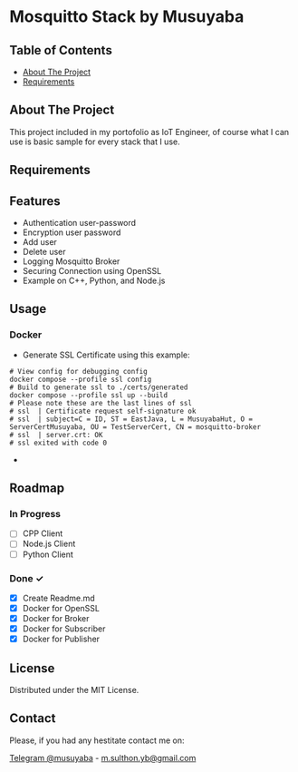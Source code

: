 # Mosquitto Stack by Musuyaba

## Table of Contents
* [About The Project](#about-the-project)
* [Requirements](#requirements)

## About The Project
This project included in my portofolio as IoT Engineer, of course what I can use is basic sample for every stack that I use.

## Requirements

## Features
- Authentication user-password
- Encryption user password
- Add user
- Delete user
- Logging Mosquitto Broker
- Securing Connection using OpenSSL
- Example on C++, Python, and Node.js

## Usage
### Docker
- Generate SSL Certificate using this example:
```shell
# View config for debugging config
docker compose --profile ssl config
# Build to generate ssl to ./certs/generated
docker compose --profile ssl up --build
# Please note these are the last lines of ssl  
# ssl  | Certificate request self-signature ok
# ssl  | subject=C = ID, ST = EastJava, L = MusuyabaHut, O = ServerCertMusuyaba, OU = TestServerCert, CN = mosquitto-broker     
# ssl  | server.crt: OK
# ssl exited with code 0
```
- 

## Roadmap
### In Progress
- [ ] CPP Client
- [ ] Node.js Client
- [ ] Python Client

### Done ✓
- [x] Create Readme.md
- [x] Docker for OpenSSL
- [x] Docker for Broker
- [x] Docker for Subscriber
- [x] Docker for Publisher

<!-- LICENSE -->
## License

Distributed under the MIT License. 


<!-- CONTACT -->
## Contact
Please, if you had any hestitate contact me on: 

[Telegram @musuyaba](https://t.me/musuyaba) - m.sulthon.yb@gmail.com


<!-- # Mosquitto - Authentication
## docker compose --profile mosquitto-stack config
## docker compose --profile mosquitto-stack up --build -d
## docker compose logs -f mosquitto-sub
## docker compose exec mosquitto-broker mosquitto_passwd -b /mosquitto/config/password.txt newUser newUser
## docker restart mosquitto-broker
## docker compose exec mosquitto-pub mosquitto_pub -h mosquitto-broker -t topics/iot -m "Wellcome to Hell as admin" -u admin -P admin --cafile /mosquitto/certs/generated/ca.crt --tls-version tlsv1.2 -d
## docker compose exec mosquitto-pub mosquitto_pub -h mosquitto-broker -t topics/iot -m "Wellcome to Hell as user" -u user -P user -d
## docker compose exec mosquitto-pub mosquitto_pub -h mosquitto-broker -t topics/iot -m "Wellcome to Hell as newUser" -u newUser -P newUser -d
## docker compose exec mosquitto-broker mosquitto_passwd -D /mosquitto/config/password.txt user
## docker restart mosquitto-broker
## docker compose exec mosquitto-pub mosquitto_pub -h mosquitto-broker -t topics/iot -m "Wellcome to Hell as user" -u user -P user
## docker compose --profile mosquitto-stack down

RabbitMQ - Telegraf - InfluxDB Grafana
EMQX - Telegraf - InfluxDB Grafana

Kafka
# iot-stack -->
